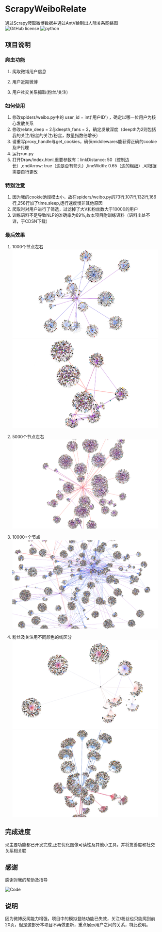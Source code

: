 # ScrapyWeiboRelate

通过Scrapy爬取微博数据并通过AntV绘制出人际关系网络图<br>
![GitHub license](https://badgen.net/github/license/HUANGZHIHAO1994/weibo-analysis-and-visualization?color=green)
![python](https://badgen.net/badge/python/%3E=3.6/8d6fe7)

## 项目说明

### 爬虫功能
1. 爬取微博用户信息

2. 用户近期微博

3. 用户社交关系抓取(粉丝/关注)

### 如何使用
1. 修改spiders/weibo.py中的 user_id = int('用户ID') ，确定以哪一位用户为核心发散关系
2. 修改relate_deep = 2与deepth_fans = 2，确定发散深度（deepth为2则包括我的关注/粉丝的关注/粉丝，数量指数倍增长）
3. 请重写proxy_handle与get_cookies，确保middlewares能获得正确的cookie及IP代理
4. 运行run.py
5. 打开Draw/index.html,重要参数有：linkDistance: 50（控制边长）,endArrow: true（边是否有箭头）,lineWidth: 0.65（边的粗细）,可根据需要自行更改

### 特别注意
1. 因为我的cookie池规模太小，故在spiders/weibo.py的73行,107行,132行,166行,258行加了time.sleep,运行速度慢非其他原因
2. 爬取时对用户进行了筛选，过滤掉了大V和粉丝数大于10000的用户
3. 训练语料不足导致NLP的准确率为89%,故本项目附训练语料（语料出处不详，于CDSN下载）

### 最后效果
1. 1000个节点左右
![800](https://github.com/RA1LGUN/ScrapyWeiboRelate/blob/master/Pic/%E5%BE%AE%E4%BF%A1%E5%9B%BE%E7%89%87_20210107115811.png)
![1000+](https://github.com/RA1LGUN/ScrapyWeiboRelate/blob/master/Pic/%E5%BE%AE%E4%BF%A1%E5%9B%BE%E7%89%87_20210107115809.png)

2. 5000个节点左右
![4800](https://github.com/RA1LGUN/ScrapyWeiboRelate/blob/master/Pic/%E5%BE%AE%E4%BF%A1%E5%9B%BE%E7%89%87_20210107115802.png)

3. 10000+个节点
![14000](https://github.com/RA1LGUN/ScrapyWeiboRelate/blob/master/Pic/%E5%BE%AE%E4%BF%A1%E5%9B%BE%E7%89%87_20210107115817.png)

4. 粉丝及关注用不同颜色的线区分
![1000](https://github.com/RA1LGUN/ScrapyWeiboRelate/blob/master/Pic/muti_color.png)
![1000](https://github.com/RA1LGUN/ScrapyWeiboRelate/blob/master/Pic/5000color.png)


## 完成进度
现主要功能都已开发完成,正在优化图像可读性及其他小工具，并将友善度和社交关系相关联

## 感谢

感谢对我的帮助及指导

<img src="http://qlogo1.store.qq.com/qzone/1845370492/1845370492/100?1570026854" title="Code">

## 说明

因为微博反爬能力增强，项目中的模拟登陆功能已失效，关注/粉丝也只能爬到前20页，但是这部分本项目不再做更新，重点展示用户之间的关系，特此说明。
